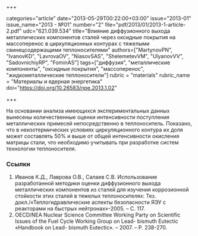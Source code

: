 +++

categories="article"
date="2013-05-29T00:22:00+03:00"
issue="2013-01"
issue_name="2013 - №01"
number="2"
file="pdf/2013/01/2013-1-article-2.pdf"
udc="621.039.534"
title="Влияние диффузионного выхода металлических компонентов сталей через оксидные покрытия на массоперенос в циркуляционных контурах с тяжелыми свинецсодержащими теплоносителями"
authors=["MartynovPN", "IvanovKD", "LavrovaOV", "NiasovSAS", "ShelemetevVM", "UlyanovVV", "SadovnichiyRP", "FominAS"]
tags=["диффузия", "металлические компоненты", "оксидные покрытия", "массоперенос", "жидкометаллические теплоносители"]
rubric = "materials"
rubric_name = "Материалы и ядерная энергетика"
doi="https://doi.org/10.26583/npe.2013.1.02"

+++

На основании анализа имеющихся экспериментальных данных вынесены количественные оценки интенсивности поступления металлических примесей непосредственно в теплоноситель. Показано, что в неизотермических условиях циркуляционного контура их доля может составлять 50% и выше от общей интенсивности окисления матрицы стали, что необходимо учитывать при разработке систем технологии теплоносителя.

### Ссылки

1. Иванов К.Д., Лаврова О.В., Салаев С.В. Использование разработанной методики оценки диффузионного выхода металлических компонентов из сталей для изучения коррозионной стойкости этих сталей в тяжелых теплоносителях: Тез. докл./«Теплогидравлические аспекты безопасности ЯЭУ с реакторами на быстрых нейтронах»-2005. – С. 117.
2. OECD/NEA Nuclear Science Committee Working Party on Scientific Issues of the Fuel Cycle Working Group on Lead- bismuth Eutectic «Handbook on Lead- bismuth Eutectic». – 2007. – Р. 238-270.